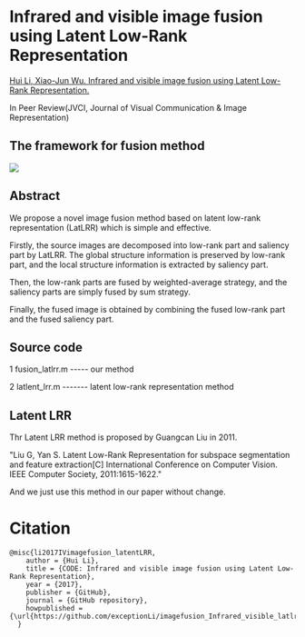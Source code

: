 # Infrared and visible image fusion using Latent Low-Rank Representation

[Hui Li, Xiao-Jun Wu. Infrared and visible image fusion using Latent Low-Rank Representation.](https://arxiv.org/abs/1804.08992)

In Peer Review(JVCI, Journal of Visual Communication & Image Representation)

## The framework for fusion method
![](https://github.com/exceptionLi/imagefusion_Infrared_visible_latlrr/blob/master/framework/framework.png)


## Abstract

We propose a novel image fusion method based on latent low-rank representation (LatLRR) which is simple and effective. 

Firstly, the source images are decomposed into low-rank part and saliency part by LatLRR. The global structure information is preserved by low-rank part, and the local structure information is extracted by saliency part. 

Then, the low-rank parts are fused by weighted-average strategy, and the saliency parts are simply fused by sum strategy. 

Finally, the fused image is obtained by combining the fused low-rank part and the fused saliency part. 


## Source code
1 fusion_latlrr.m ----- our method

2 latlent_lrr.m ------- latent low-rank representation method


## Latent LRR
Thr Latent LRR method is proposed by Guangcan Liu in 2011.

"Liu G, Yan S. Latent Low-Rank Representation for subspace segmentation and feature extraction[C] International Conference on Computer Vision. IEEE Computer Society, 2011:1615-1622."

And we just use this method in our paper without change.


# Citation
```
@misc{li2017IVimagefusion_latentLRR,
    author = {Hui Li},
    title = {CODE: Infrared and visible image fusion using Latent Low-Rank Representation},
    year = {2017},
    publisher = {GitHub},
    journal = {GitHub repository},
    howpublished = {\url{https://github.com/exceptionLi/imagefusion_Infrared_visible_latlrr}}
  }
```
